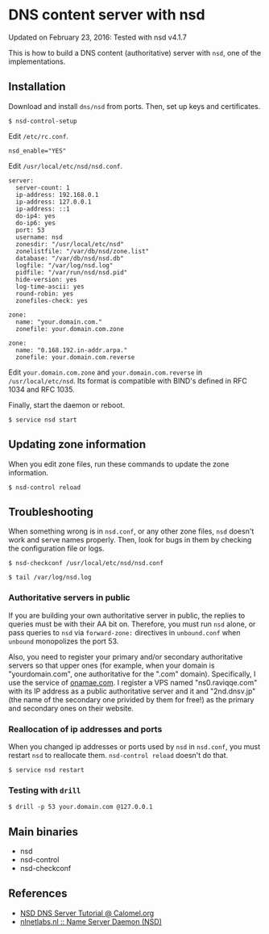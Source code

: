 # DNS content server with nsd

Updated on February 23, 2016: Tested with nsd v4.1.7

This is how to build a DNS content (authoritative) server with `nsd`,
one of the implementations.


## Installation

Download and install `dns/nsd` from ports.
Then, set up keys and certificates.

```
$ nsd-control-setup
```

Edit `/etc/rc.conf`.

```
nsd_enable="YES"
```

Edit `/usr/local/etc/nsd/nsd.conf`.

```
server:
  server-count: 1
  ip-address: 192.168.0.1
  ip-address: 127.0.0.1
  ip-address: ::1
  do-ip4: yes
  do-ip6: yes
  port: 53
  username: nsd
  zonesdir: "/usr/local/etc/nsd"
  zonelistfile: "/var/db/nsd/zone.list"
  database: "/var/db/nsd/nsd.db"
  logfile: "/var/log/nsd.log"
  pidfile: "/var/run/nsd/nsd.pid"
  hide-version: yes
  log-time-ascii: yes
  round-robin: yes
  zonefiles-check: yes

zone:
  name: "your.domain.com."
  zonefile: your.domain.com.zone

zone:
  name: "0.168.192.in-addr.arpa."
  zonefile: your.domain.com.reverse
```

Edit `your.domain.com.zone` and `your.domain.com.reverse`
in `/usr/local/etc/nsd`.
Its format is compatible with BIND's defined in RFC 1034 and RFC 1035.

Finally, start the daemon or reboot.

```
$ service nsd start
```


## Updating zone information

When you edit zone files, run these commands to update the zone information.

```
$ nsd-control reload
```


## Troubleshooting

When something wrong is in `nsd.conf`, or any other zone files,
`nsd` doesn't work and serve names properly.
Then, look for bugs in them by checking the configuration file or logs.

```
$ nsd-checkconf /usr/local/etc/nsd/nsd.conf
```

```
$ tail /var/log/nsd.log
```


### Authoritative servers in public

If you are building your own authoritative server in public,
the replies to queries must be with their AA bit on.
Therefore, you must run `nsd` alone, or pass queries to `nsd`
via `forward-zone:` directives in `unbound.conf`
when `unbound` monopolizes the port 53.

Also, you need to register your primary and/or secondary authoritative servers
so that upper ones (for example, when your domain is "yourdomain.com", one
authoritative for the ".com" domain).
Specifically, I use the service of [onamae.com](https://www.onamae.com).
I register a VPS named "ns0.raviqqe.com" with its IP address as a public
authoritative server and it and "2nd.dnsv.jp" (the name of the
secondary one privided by them for free!) as the primary and secondary ones on
their website.


### Reallocation of ip addresses and ports

When you changed ip addresses or ports used by `nsd` in `nsd.conf`,
you must restart `nsd` to reallocate them.
`nsd-control reload` doesn't do that.

```
$ service nsd restart
```

### Testing with `drill`

```
$ drill -p 53 your.domain.com @127.0.0.1
```


## Main binaries

* nsd
* nsd-control
* nsd-checkconf


## References

* [NSD DNS Server Tutorial @ Calomel.org](https://calomel.org/nsd_dns.html)
* [nlnetlabs.nl :: Name Server Daemon (NSD)](https://www.nlnetlabs.nl/projects/nsd/)
